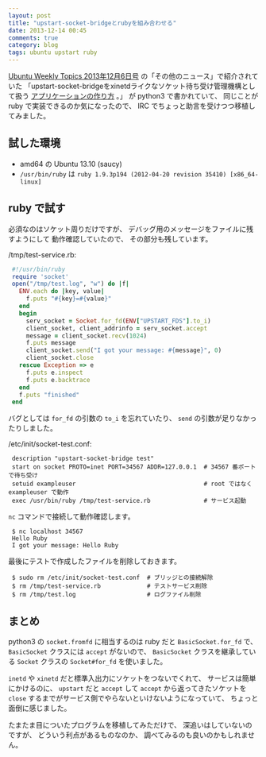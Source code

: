 ```yaml
---
layout: post
title: "upstart-socket-bridgeとrubyを組み合わせる"
date: 2013-12-14 00:45
comments: true
category: blog
tags: ubuntu upstart ruby
---
```

[Ubuntu Weekly Topics 2013年12月6日号](http://gihyo.jp/admin/clip/01/ubuntu-topics/201312/06)
の「その他のニュース」で紹介されていた
「upstart-socket-bridgeをxinetdライクなソケット待ち受け管理機構として扱う
[アプリケーションの作り方](http://cheesehead-techblog.blogspot.jp/2013/12/upstart-socket-bridge.html)
。」
が python3 で書かれていて、
同じことが ruby で実装できるのか気になったので、
IRC でちょっと助言を受けつつ移植してみました。

<!--more-->

## 試した環境

- amd64 の Ubuntu 13.10 (saucy)
- `/usr/bin/ruby` は `ruby 1.9.3p194 (2012-04-20 revision 35410) [x86_64-linux]`

## ruby で試す

必須なのはソケット周りだけですが、
デバッグ用のメッセージをファイルに残すようにして
動作確認していたので、
その部分も残しています。

<p class="filename">/tmp/test-service.rb:</p>

```ruby
 #!/usr/bin/ruby
 require 'socket'
 open("/tmp/test.log", "w") do |f|
   ENV.each do |key, value|
     f.puts "#{key}=#{value}"
   end
   begin
     serv_socket = Socket.for_fd(ENV["UPSTART_FDS"].to_i)
     client_socket, client_addrinfo = serv_socket.accept
     message = client_socket.recv(1024)
     f.puts message
     client_socket.send("I got your message: #{message}", 0)
     client_socket.close
   rescue Exception => e
     f.puts e.inspect
     f.puts e.backtrace
   end
   f.puts "finished"
 end
```

バグとしては
`for_fd` の引数の `to_i` を忘れていたり、
`send` の引数が足りなかったりしました。

<p class="filename">/etc/init/socket-test.conf:</p>

```text
 description "upstart-socket-bridge test"
 start on socket PROTO=inet PORT=34567 ADDR=127.0.0.1  # 34567 番ポートで待ち受け
 setuid exampleuser                                    # root ではなく exampleuser で動作
 exec /usr/bin/ruby /tmp/test-service.rb               # サービス起動
```

`nc` コマンドで接続して動作確認します。

```console
 $ nc localhost 34567
 Hello Ruby
 I got your message: Hello Ruby
```

最後にテストで作成したファイルを削除しておきます。

```console
 $ sudo rm /etc/init/socket-test.conf  # ブリッジとの接続解除
 $ rm /tmp/test-service.rb             # テストサービス削除
 $ rm /tmp/test.log                    # ログファイル削除
```

## まとめ

python3 の `socket.fromfd` に相当するのは
ruby だと `BasicSocket.for_fd` で、
`BasicSocket` クラスには `accept` がないので、
`BasicSocket` クラスを継承している `Socket` クラスの
`Socket#for_fd` を使いました。

`inetd` や `xinetd` だと標準入出力にソケットをつないでくれて、
サービスは簡単にかけるのに、
`upstart` だと `accept` して `accept` から返ってきたソケットを
`close` するまでがサービス側でやらないといけないようになっていて、
ちょっと面倒に感じました。

たまたま目についたプログラムを移植してみただけで、
深追いはしていないのですが、
どういう利点があるものなのか、
調べてみるのも良いのかもしれません。
